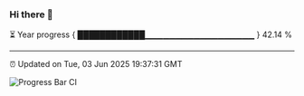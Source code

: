 ### Hi there 👋

⏳ Year progress { ████████████▁▁▁▁▁▁▁▁▁▁▁▁▁▁▁▁▁▁ } 42.14 %

---

⏰ Updated on Tue, 03 Jun 2025 19:37:31 GMT

![Progress Bar CI](https://github.com/IshwaranRudhara/GIT-ACTION/workflows/Progress%20Bar%20CI/badge.svg)

